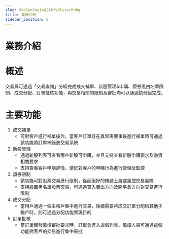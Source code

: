 ```yaml
---
slug: XknIwnSogivQ2Ikfv6lcszrRnhg
title: 業務介紹
sidebar_position: 0
---
```



# 業務介紹


# 概述


交易員可通過「交易查詢」分組完成成交補單、新股管理&申購、證券黑白名單限制、成交分配、訂單批核功能，與交易相關的限制及審批均可以通過該分組完成。


# 主要功能

1. 成交補單
    - 可對客戶進行補單操作，當客戶訂單存在異常需要事後進行補單時可通過該功能將訂單補錄進交易系統
2. 新股管理
    - 通過新股列表可查看哪些新股可申購，並且支持查看新股申購要求及融資相關要求
    - 支持查看客戶申購詳情，便於對客戶的申購行為進行管理及監控
3. 證券限制
    - 該功能可對股票交易進行限制，從而很好的規避上游或風控交易風險
    - 支持設置黑名單股票交易，可通過買入賣出方向及開平倉方向對交易進行限制
4. 成交分配
    - 當用戶通過一個主帳戶集中進行交易，後續需要將成交訂單分配給其他子帳戶時，則可通過分配功能實現目的
5. 訂單批核
    - 當訂單觸發風控審批要求時，訂單會進入這個列表，風控人員可通過這個功能對客戶的交易進行集中審批
